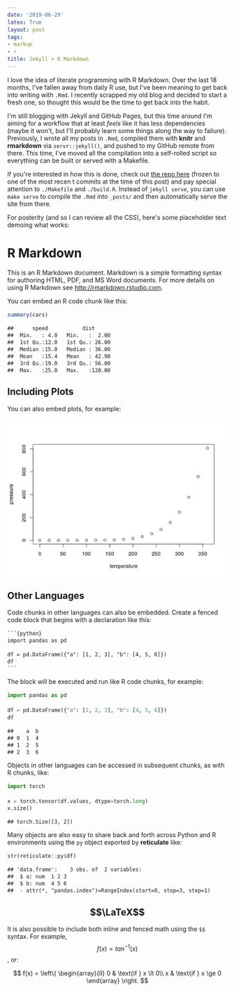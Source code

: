 ```yaml
---
date: '2019-06-29'
latex: True
layout: post
tags:
- markup
- r
title: Jekyll + R Markdown
---
```


I love the idea of literate programming with R Markdown. Over the last 18 months, I've fallen away from daily R use, but I've been meaning to get back into writing with `.Rmd`. I recently scrapped my old blog and decided to start a fresh one, so thought this would be the time to get back into the habit.

I'm still blogging with Jekyll and GitHub Pages, but this time around I'm aiming for a workflow that at least *feels* like it has less dependencies (maybe it won't, but I'll probably learn some things along the way to failure). Previously, I wrote all my posts in `.Rmd`, compiled them with **knitr** and **rmarkdown** via `servr::jekyll()`, and pushed to my GitHub remote from there. This time, I've moved all the compilation into a self-rolled script so everything can be built or served with a Makefile.

If you're interested in how this is done, check out [the repo here]() (frozen to one of the most recen t commits at the time of this post) and pay special attention to `./Makefile` and `./build.R`. Instead of `jekyll serve`, you can use `make serve` to compile the `.Rmd` into `_posts/` and then automatically serve the site from there.

For posterity (and so I can review all the CSS), here's some placeholder text demoing what works:

R Markdown
==========

This is an R Markdown document. Markdown is a simple formatting syntax for authoring HTML, PDF, and MS Word documents. For more details on using R Markdown see <http://rmarkdown.rstudio.com>.

You can embed an R code chunk like this:

``` r
summary(cars)
```

    ##      speed           dist       
    ##  Min.   : 4.0   Min.   :  2.00  
    ##  1st Qu.:12.0   1st Qu.: 26.00  
    ##  Median :15.0   Median : 36.00  
    ##  Mean   :15.4   Mean   : 42.98  
    ##  3rd Qu.:19.0   3rd Qu.: 56.00  
    ##  Max.   :25.0   Max.   :120.00

Including Plots
---------------

You can also embed plots, for example:

![](../assets/pressure-1.png)

Other Languages
---------------

Code chunks in other languages can also be embedded. Create a fenced code block that begins with a declaration like this:

<pre><code>```{python}
import pandas as pd

df = pd.DataFrame({"a": [1, 2, 3], "b": [4, 5, 6]})
df
```</code>
</pre>
The block will be executed and run like R code chunks, for example:

``` python
import pandas as pd

df = pd.DataFrame({"a": [1, 2, 3], "b": [4, 5, 6]})
df
```

    ##    a  b
    ## 0  1  4
    ## 1  2  5
    ## 2  3  6

Objects in other languages can be accessed in subsequent chunks, as with R chunks, like:

``` python
import torch

x = torch.tensor(df.values, dtype=torch.long)
x.size()
```

    ## torch.Size([3, 2])

Many objects are also easy to share back and forth across Python and R environments using the `py` object exported by **reticulate** like:

``` r
str(reticulate::py$df)
```

    ## 'data.frame':    3 obs. of  2 variables:
    ##  $ a: num  1 2 3
    ##  $ b: num  4 5 6
    ##  - attr(*, "pandas.index")=RangeIndex(start=0, stop=3, step=1)

$$\LaTeX$$
----------

It is also possible to include both inline and fenced math using the `$$` syntax. For example, $$f(x) = tan^{-1}(x)$$, or:

$$
f(x) =
\left\{
  \begin{array}{ll}
    0 & \text{if } x \lt 0\\
    x & \text{if } x \ge 0
  \end{array}
\right.
$$
